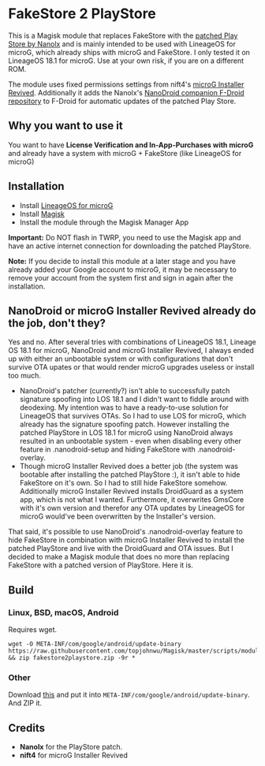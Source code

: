 # FakeStore 2 PlayStore

This is a Magisk module that replaces FakeStore with the [patched Play Store by Nanolx](https://nanolx.org/fdroid/repo/Phonesky_132.apk) and is mainly intended to be used with 
LineageOS for microG, which already ships with microG and FakeStore. I only tested it on LineageOS 18.1 for microG. Use at your own risk, if you are on a different ROM.

The module uses fixed permissions settings from nift4's [microG Installer Revived](https://github.com/nift4/microg_installer_revived). Additionally it adds the Nanolx's [NanoDroid companion F-Droid repository](https://nanolx.org/fdroid/repo/) to F-Droid for automatic updates of the patched Play Store.

## Why you want to use it

You want to have **License Verification and In-App-Purchases with microG** and already have a system with microG + FakeStore (like LineageOS for microG)

## Installation

- Install [LineageOS for microG](https://lineage.microg.org/)
- Install [Magisk](https://github.com/topjohnwu/Magisk/)
- Install the module through the Magisk Manager App

**Important:** Do NOT flash in TWRP, you need to use the Magisk app and have an active internet connection for downloading the patched PlayStore.

**Note:** If you decide to install this module at a later stage and you have already added your Google account to microG, it may be necessary to remove your account from the system first and sign in again after the installation.


## NanoDroid or microG Installer Revived already do the job, don't they?

Yes and no. After several tries with combinations of LineageOS 18.1, Lineage OS 18.1 for microG, NanoDroid and microG Installer Revived, I always ended up with either an unbootable system
or with configurations that don't survive OTA upates or that would render microG upgrades useless or install too much.

- NanoDroid's patcher (currently?) isn't able to successfully patch signature spoofing into LOS 18.1 and I didn't want to fiddle around with deodexing. My intention was to have a ready-to-use solution for LineageOS that survives OTAs. So I had to use LOS for microG, which already 
has the signature spoofing patch. However installing the patched PlayStore in LOS 18.1 for microG using NanoDroid always resulted in an unbootable system - even when disabling every other feature in .nanodroid-setup and hiding FakeStore with .nanodroid-overlay.
- Though microG Installer Revived does a better job (the system was bootable after installing the patched PlayStore :), it isn't able to hide FakeStore on it's own. So I had to still hide FakeStore somehow. Additionally microG Installer Revived installs DroidGuard as a system app, which is not what I wanted.
Furthermore, it overwrites GmsCore with it's own version and therefor any OTA updates by LineageOS for microG would've been overwritten by the Installer's version.

That said, it's possible to use NanoDroid's .nanodroid-overlay feature to hide FakeStore in combination with microG Installer Revived to install the patched PlayStore and live with the DroidGuard and OTA issues. But I decided to make a Magisk module that does no more than replacing FakeStore with a patched
version of PlayStore. Here it is.

## Build

### Linux, BSD, macOS, Android

Requires wget.

    wget -O META-INF/com/google/android/update-binary https://raw.githubusercontent.com/topjohnwu/Magisk/master/scripts/module_installer.sh && zip fakestore2playstore.zip -9r *

### Other

Download [this](https://raw.githubusercontent.com/topjohnwu/Magisk/master/scripts/module_installer.sh) and put it into `META-INF/com/google/android/update-binary`. And ZIP it.

## Credits

- **Nanolx** for the PlayStore patch.
- **nift4** for microG Installer Revived
